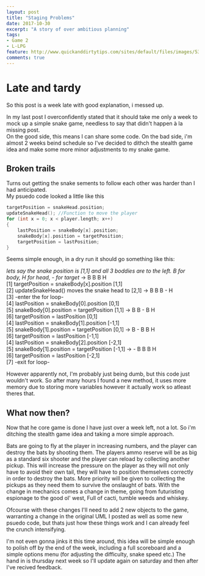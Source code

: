 ```yaml
---
layout: post
title: "Staging Problems"
date: 2017-10-30
excerpt: "A story of over ambitious planning"
tags:
- Game 2
- L-LPG
feature: http://www.quickanddirtytips.com/sites/default/files/images/5365/mistake.jpg
comments: true
---
```


# Late and tardy
So this post is a week late with good explanation, i messed up.

In my last post I overconfidently stated that it should take me only a week to mock up a simple snake game, needless to say that didn't happen à la missing post. <br>
On the good side, this means I can share some code. On the bad side, i'm almost 2 weeks beind schedule so I've decided to dithch the stealth game idea and make some more minor adjustments to my snake game.

## Broken trails
Turns out getting the snake sements to follow each other was harder than I had anticipated. <br>
My psuedo code looked a little like this
```c++
targetPosition = snakeHead.position;
updateSnakeHead(); //Function to move the player
for (int x = 0; x < player.length; x++)
{
    lastPosition = snakeBody[x].position;
    snakeBody[x].position = targetPosition;
    targetPosition = lastPosition;
}
```
Seems simple enough, in a dry run it should go something like this:

_lets say the snake position is [1,1] and all 3 boddies are to the left. B for body, H for head, - for target_ -> B B B H <br>
[1] targetPosition = snakeBody[x].position [1,1] <br>
[2] updateSnakeHead() moves the snake head to [2,1] -> B B B - H <br>
[3] -enter the for loop- <br>
[4] lastPosition = snakeBody[0].position [0,1] <br>
[5] snakeBody[0].position = targetPosition [1,1] -> B B - B H <br>
[6] targetPosition = lastPosition [0,1] <br>
[4] lastPosition = snakeBody[1].position [-1,1] <br>
[5] snakeBody[1].position = targetPosition [0,1] -> B - B B H <br>
[6] targetPosition = lastPosition [-1,1] <br>
[4] lastPosition = snakeBody[2].position [-2,1] <br>
[5] snakeBody[1].position = targetPosition [-1,1] -> - B B B H <br>
[6] targetPosition = lastPosition [-2,1] <br>
[7] -exit for loop- <br>

However apparently not, I'm probably just being dumb, but this code just wouldn't work. So after many hours I found a new method, it uses more memory due to storing more variables however it actually work so atleast theres that.

## What now then?
Now that he core game is done I have just over a week left, not a lot. So i'm ditching the stealth game idea and taking a more simple approach.

Bats are going to fly at the player in increasing numbers, and the player can destroy the bats by shooting them. The players ammo reserve will be as big as a standard six shooter and the player can reload by collecting another pickup. This will increase the pressure on the player as they will not only have to avoid their own tail, they will have to position themselves correctly in order to destroy the bats. More priority will be given to collecting the pickups as they need them to survive the onslaught of bats. With the change in mechanics comes a change in theme, going from futuristing espionage to the good ol' west, Full of cacti, tumble weeds and whiskey.

Ofcourse with these changes I'll need to add 2 new objects to the game, warranting a change in the original UML I posted as well as some new psuedo code, but thats just how these things work and I can already feel the crunch intensifying. 

I'm not even gonna jinks it this time around, this idea will be simple enough to polish off by the end of the week, including a full scoreboard and a simple options menu (for adjusting the difficulty, snake speed etc.) The hand in is thursday next week so I'll update again on saturday and then after I've recived feedback.

